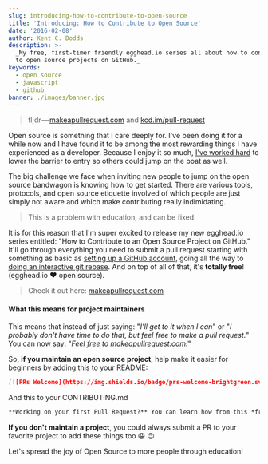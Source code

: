 ```yaml
---
slug: introducing-how-to-contribute-to-open-source
title: 'Introducing: How to Contribute to Open Source'
date: '2016-02-08'
author: Kent C. Dodds
description: >-
  _My free, first-timer friendly egghead.io series all about how to contribute
  to open source projects on GitHub._
keywords:
  - open source
  - javascript
  - github
banner: ./images/banner.jpg
---
```


> tl;dr — [makeapullrequest.com](http://makeapullrequest.com) and
> [kcd.im/pull-request](http://kcd.im/pull-request)

Open source is something that I care deeply for. I've been doing it for a while
now and I have found it to be among the most rewarding things I have experienced
as a developer. Because I enjoy it so much,
[I've worked hard](https://medium.com/@kentcdodds/first-timers-only-78281ea47455)
to lower the barrier to entry so others could jump on the boat as well.

The big challenge we face when inviting new people to jump on the open source
bandwagon is knowing how to get started. There are various tools, protocols, and
open source etiquette involved of which people are just simply not aware and
which make contributing really indimidating.

> This is a problem with education, and can be fixed.

It is for this reason that I'm super excited to release my new egghead.io series
entitled: "How to Contribute to an Open Source Project on GitHub." It'll go
through everything you need to submit a pull request starting with something as
basic as
[setting up a GitHub account](https://egghead.io/lessons/javascript-introduction-to-github?series=how-to-contribute-to-an-open-source-project-on-github),
going all the way to
[doing an interactive git rebase](https://egghead.io/lessons/javascript-how-to-squash-multiple-git-commits?series=how-to-contribute-to-an-open-source-project-on-github).
And on top of all of that, it's **totally free**! (egghead.io ♥️ open source).

> Check it out here: [makeapullrequest.com](http://makeapullrequest.com)

#### What this means for project maintainers

This means that instead of just saying: "_I'll get to it when I can_" or "_I
probably don't have time to do that, but feel free to make a pull request._" You
can now say: "_Feel free to
[makeapullrequest.com](http://makeapullrequest.com)!_"

So, **if you maintain an open source project**, help make it easier for
beginners by adding this to your README:

```md
[![PRs Welcome](https://img.shields.io/badge/prs-welcome-brightgreen.svg?style=flat-square)](http://makeapullrequest.com)
```

And this to your CONTRIBUTING.md

<!-- prettier-ignore -->
```md
**Working on your first Pull Request?** You can learn how from this *free* series [How to Contribute to an Open Source Project on GitHub](https://egghead.io/series/how-to-contribute-to-an-open-source-project-on-github)
```

**If you don't maintain a project**, you could always submit a PR to your
favorite project to add these things too 😀 😉

Let's spread the joy of Open Source to more people through education!

